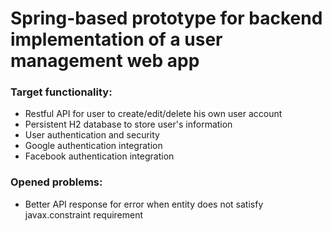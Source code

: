 # Spring-based prototype for backend implementation of a user management web app

### Target functionality:

* Restful API for user to create/edit/delete his own user account
* Persistent H2 database to store user's information
* User authentication and security
* Google authentication integration
* Facebook authentication integration


### Opened problems:
* Better API response for error when entity does not satisfy javax.constraint requirement



